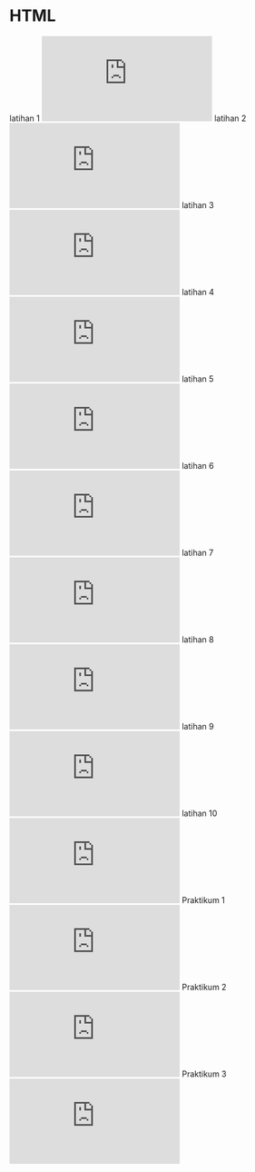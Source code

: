 # HTML
latihan 1
![Alt Text](https://github.com/yuliusjati/HTML/blob/master/Latihan1.html)
latihan 2
![Alt Text](https://github.com/yuliusjati/HTML/blob/master/latihan2.html)
latihan 3
![Alt Text](https://github.com/yuliusjati/HTML/blob/master/Latihan3.html)
latihan 4
![Alt Text](https://github.com/yuliusjati/HTML/blob/master/latihan4.html)
latihan 5
![Alt Text](https://github.com/yuliusjati/HTML/blob/master/latihan5.html)
latihan 6
![Alt Text](https://github.com/yuliusjati/HTML/blob/master/latihan6.html)
latihan 7
![Alt Text](https://github.com/yuliusjati/HTML/blob/master/Latihan7.html)
latihan 8
![Alt Text](https://github.com/yuliusjati/HTML/blob/master/Latihan8.html)
latihan 9
![Alt Text](https://github.com/yuliusjati/HTML/blob/master/latihan9.html)
latihan 10
![Alt Text](https://github.com/yuliusjati/HTML/blob/master/Latihan10.html)
Praktikum 1
![Alt Text](https://github.com/yuliusjati/HTML/blob/master/Praktikum1.html)
Praktikum 2
![Alt Text](https://github.com/yuliusjati/HTML/blob/master/praktikum2.html)
Praktikum 3
![Alt Text](https://github.com/yuliusjati/HTML/blob/master/praktikum3.html)
